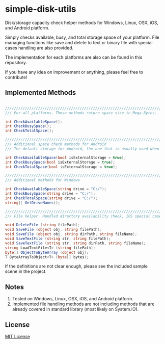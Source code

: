 # simple-disk-utils
Disk/storage capacity check helper methods for Windows, Linux, OSX, iOS, and Android platform. 

Simply checks available, busy, and total storage space of your platform. File managing functions like save and delete to text or binary file with special cases handling are also provided.

The implementation for each platforms are also can be found in this repository.

If you have any idea on improvement or anything, please feel free to contribute!

## Implemented Methods
```c#

///////////////////////////////////////////////////////////////////////
/// For all platforms. These methods return space size in Mega Bytes.

int CheckAvailableSpace(); 
int CheckBusySpace();
int CheckTotalSpace();

///////////////////////////////////////////////////////////////////////
/// Additional space check methods for Android
/// The default storage for Android, the one that is usually used when saving file, etc., is External.

int CheckAvailableSpace(bool isExternalStorage = true); 
int CheckBusySpace(bool isExternalStorage = true);
int CheckTotalSpace(bool isExternalStorage = true);

///////////////////////////////////////////////////////////////////////
/// Additional methods for Windows

int CheckAvailableSpace(string drive = "C:/"); 
int CheckBusySpace(string drive = "C:/");
int CheckTotalSpace(string drive = "C:/");
string[] GetDriveNames();

///////////////////////////////////////////////////////////////////////
/// File helper. Handled directory availability check, iOS special case on deleting files, etc.

void DeleteFile (string filePath);
void SaveFile (object obj, string filePath);
void SaveFile (object obj, string dirPath, string fileName);
void SaveTextFile (string str, string filePath);
void SaveTextFile (string str, string dirPath, string fileName);
string LoadTextFile<T> (string filePath);
byte[] ObjectToByteArray (object obj);
T ByteArrayToObject<T> (byte[] bytes);
```

If the definitions are not clear enough, please see the included sample scene in the project.

## Notes
1. Tested on Windows, Linux, OSX, iOS, and Android platform.
2. Implemented file handling methods are not including methods that are already covered in standard library (most likely on System.IO).


## License

[MIT License](LICENSE)